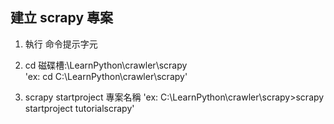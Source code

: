 ## 建立 scrapy 專案
1. 執行 命令提示字元

2. cd 磁碟槽:\LearnPython\crawler\scrapy\
'ex: cd C:\LearnPython\crawler\scrapy\'

3. scrapy startproject 專案名稱
'ex: C:\LearnPython\crawler\scrapy\>scrapy startproject tutorialscrapy'

